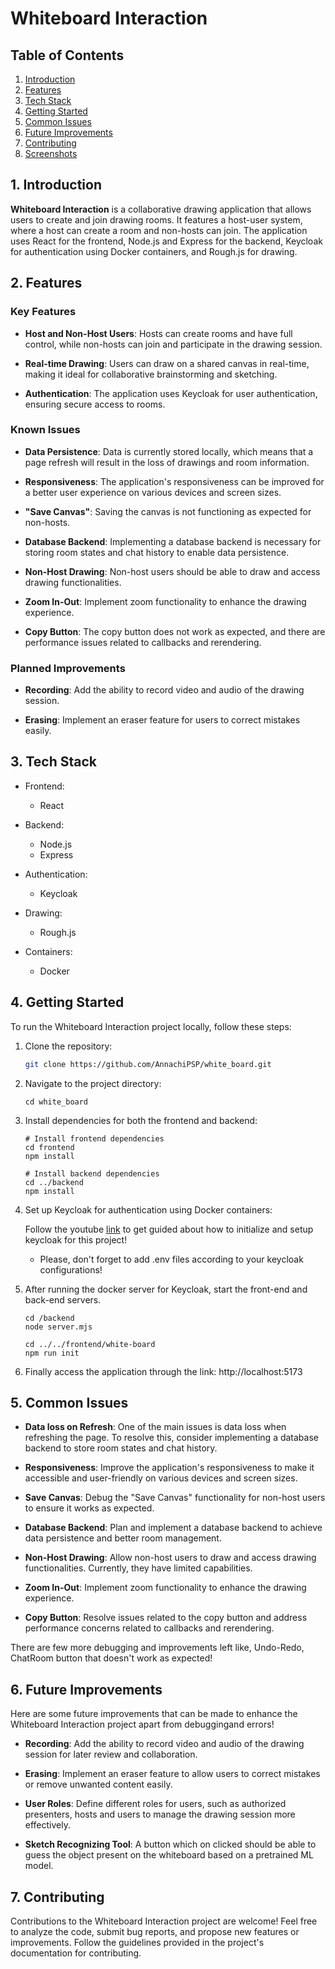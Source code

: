 # Whiteboard Interaction

## Table of Contents

1. [Introduction](#introduction)
2. [Features](#features)
3. [Tech Stack](#tech-stack)
4. [Getting Started](#getting-started)
5. [Common Issues](#common-issues)
6. [Future Improvements](#future-improvements)
7. [Contributing](#contributing)
8. [Screenshots](#screenshots)

## 1. Introduction

**Whiteboard Interaction** is a collaborative drawing application that allows users to create and join drawing rooms. It features a host-user system, where a host can create a room and non-hosts can join. The application uses React for the frontend, Node.js and Express for the backend, Keycloak for authentication using Docker containers, and Rough.js for drawing.

## 2. Features

### Key Features

- **Host and Non-Host Users**: Hosts can create rooms and have full control, while non-hosts can join and participate in the drawing session.

- **Real-time Drawing**: Users can draw on a shared canvas in real-time, making it ideal for collaborative brainstorming and sketching.

- **Authentication**: The application uses Keycloak for user authentication, ensuring secure access to rooms.

### Known Issues

- **Data Persistence**: Data is currently stored locally, which means that a page refresh will result in the loss of drawings and room information.

- **Responsiveness**: The application's responsiveness can be improved for a better user experience on various devices and screen sizes.

- **"Save Canvas"**: Saving the canvas is not functioning as expected for non-hosts.

- **Database Backend**: Implementing a database backend is necessary for storing room states and chat history to enable data persistence.

- **Non-Host Drawing**: Non-host users should be able to draw and access drawing functionalities.

- **Zoom In-Out**: Implement zoom functionality to enhance the drawing experience.

- **Copy Button**: The copy button does not work as expected, and there are performance issues related to callbacks and rerendering.

### Planned Improvements

- **Recording**: Add the ability to record video and audio of the drawing session.

- **Erasing**: Implement an eraser feature for users to correct mistakes easily.

## 3. Tech Stack

- Frontend:
  - React

- Backend:
  - Node.js
  - Express

- Authentication:
  - Keycloak

- Drawing:
  - Rough.js

- Containers:
  - Docker

## 4. Getting Started

To run the Whiteboard Interaction project locally, follow these steps:

1. Clone the repository:

   ```bash
   git clone https://github.com/AnnachiPSP/white_board.git
   ```
2. Navigate to the project directory:

    ```
    cd white_board
    ```
3. Install dependencies for both the frontend and backend:

    ```
    # Install frontend dependencies
    cd frontend
    npm install

    # Install backend dependencies
    cd ../backend
    npm install
    ```

4. Set up Keycloak for authentication using Docker containers:

    Follow the youtube [link](https://www.youtube.com/watch?v=5z6gy4WGnUs) to get guided about how to initialize and setup keycloak for this project!
    
    - Please, don't forget to add .env files according to your keycloak configurations!
  
5. After running the docker server for Keycloak, start the front-end and back-end servers.

    ```
    cd /backend
    node server.mjs

    cd ../../frontend/white-board
    npm run init
    ```

6. Finally access the application through the link: http://localhost:5173

## 5. Common Issues

- **Data loss on Refresh**: One of the main issues is data loss when refreshing the page. To resolve this, consider implementing a database backend to store room states and chat history.

- **Responsiveness**: Improve the application's responsiveness to make it accessible and user-friendly on various devices and screen sizes.

- **Save Canvas**:  Debug the "Save Canvas" functionality for non-host users to ensure it works as expected.

- **Database Backend**: Plan and implement a database backend to achieve data persistence and better room management.

- **Non-Host Drawing**: Allow non-host users to draw and access drawing functionalities. Currently, they have limited capabilities.

- **Zoom In-Out**: Implement zoom functionality to enhance the drawing experience.

- **Copy Button**: Resolve issues related to the copy button and address performance concerns related to callbacks and rerendering.

There are few more debugging and improvements left like, Undo-Redo, ChatRoom button that doesn't work as expected!

## 6. Future Improvements  

Here are some future improvements that can be made to enhance the Whiteboard Interaction project apart from debuggingand errors!

- **Recording**: Add the ability to record video and audio of the drawing session for later review and collaboration.

- **Erasing**: Implement an eraser feature to allow users to correct mistakes or remove unwanted content easily.

- **User Roles**: Define different roles for users, such as authorized presenters, hosts and users to manage the drawing session more effectively.

- **Sketch Recognizing Tool**: A button which on clicked should be able to guess the object present on the whiteboard based on a pretrained ML model.

## 7. Contributing

Contributions to the Whiteboard Interaction project are welcome! Feel free to analyze the code, submit bug reports, and propose new features or improvements. Follow the guidelines provided in the project's documentation for contributing.

